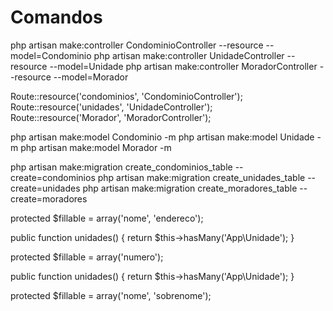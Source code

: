 # Comandos

php artisan make:controller CondominioController --resource --model=Condominio
php artisan make:controller UnidadeController --resource --model=Unidade
php artisan make:controller MoradorController --resource --model=Morador

Route::resource('condominios', 'CondominioController');
Route::resource('unidades', 'UnidadeController');
Route::resource('Morador', 'MoradorController');

php artisan make:model Condominio -m
php artisan make:model Unidade -m
php artisan make:model Morador -m

php artisan make:migration create_condominios_table --create=condominios
php artisan make:migration create_unidades_table --create=unidades
php artisan make:migration create_moradores_table --create=moradores


protected $fillable = array('nome', 'endereco');

public function unidades()
{
    return $this->hasMany('App\Unidade');
}



protected $fillable = array('numero');

public function unidades()
{
    return $this->hasMany('App\Unidade');
}


protected $fillable = array('nome', 'sobrenome');
